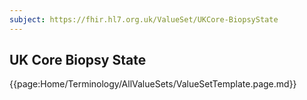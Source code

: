 ```yaml
---
subject: https://fhir.hl7.org.uk/ValueSet/UKCore-BiopsyState
---
```

## UK Core Biopsy State

{{page:Home/Terminology/AllValueSets/ValueSetTemplate.page.md}}